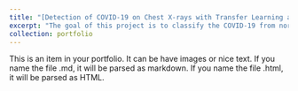 ```yaml
---
title: "[Detection of COVID-19 on Chest X-rays with Transfer Learning and Ensemble Learning]"
excerpt: "The goal of this project is to classify the COVID-19 from normal and pneumonia on Chest X-rays in unbalanced data distribution setting. Here is [Github Repository](https://github.com/kyadanarw/Ensemble-Deep-Learning-for-the-Detection-of-COVID-19-in-Unbalanced-Chest-X-ray-Dataset)<br/> ![Image](https://github.com/kyadanarw/Ensemble-Deep-Learning-for-the-Detection-of-COVID-19-in-Unbalanced-Chest-X-ray-Dataset/blob/DeepLearning/Images/applsci-11-10528-g014-550.jpg)"
collection: portfolio
---
```


This is an item in your portfolio. It can be have images or nice text. If you name the file .md, it will be parsed as markdown. If you name the file .html, it will be parsed as HTML. 
